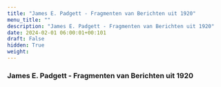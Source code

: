 ```yaml
---
title: "James E. Padgett - Fragmenten van Berichten uit 1920"
menu_title: ""
description: "James E. Padgett - Fragmenten van Berichten uit 1920"
date: 2024-02-01 06:00:01+00:101
draft: False
hidden: True
weight:
---
```

### James E. Padgett - Fragmenten van Berichten uit 1920

